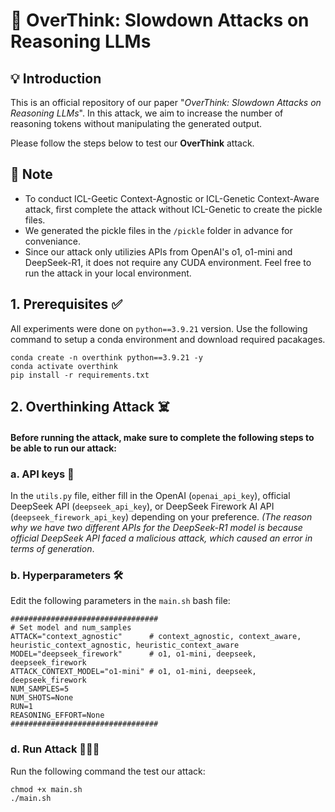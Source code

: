 # 🤯 OverThink: Slowdown Attacks on Reasoning LLMs

## 💡 Introduction 
This is an official repository of our paper "*OverThink: Slowdown Attacks on Reasoning LLMs*". In this attack, we aim to increase the number of reasoning tokens without manipulating the generated output. 

Please follow the steps below to test our **OverThink** attack.

## 📝 Note 
* To conduct ICL-Geetic Context-Agnostic or ICL-Genetic Context-Aware attack, first complete the attack without ICL-Genetic to create the pickle files.
* We generated the pickle files in the `/pickle` folder in advance for conveniance.
* Since our attack only utilizies APIs from OpenAI's o1, o1-mini and DeepSeek-R1, it does not require any CUDA environment. Feel free to run the attack in your local environment.

## 1. Prerequisites ✅
All experiments were done on `python==3.9.21` version. Use the following command to setup a conda environment and download required pacakages.
```
conda create -n overthink python==3.9.21 -y
conda activate overthink
pip install -r requirements.txt
```

## 2. Overthinking Attack ☠️
#### Before running the attack, make sure to complete the following steps to be able to run our attack:

### a. API keys 📍
In the `utils.py` file, either fill in the OpenAI (`openai_api_key`), official DeepSeek API (`deepseek_api_key`), or DeepSeek Firework AI API (`deepseek_firework_api_key`) depending on your preference. *(The reason why we have two different APIs for the DeepSeek-R1 model is because official DeepSeek API faced a malicious attack, which caused an error in terms of generation*. 

### b. Hyperparameters 🛠
Edit the following parameters in the `main.sh` bash file:
```
#################################
# Set model and num_samples
ATTACK="context_agnostic"      # context_agnostic, context_aware, heuristic_context_agnostic, heuristic_context_aware
MODEL="deepseek_firework"      # o1, o1-mini, deepseek, deepseek_firework
ATTACK_CONTEXT_MODEL="o1-mini" # o1, o1-mini, deepseek, deepseek_firework
NUM_SAMPLES=5
NUM_SHOTS=None
RUN=1
REASONING_EFFORT=None
#################################
```

### d. Run Attack 🏃‍♂️‍➡️
Run the following command the test our attack:
```
chmod +x main.sh
./main.sh
```

